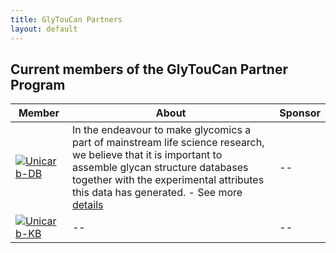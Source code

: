 ```yaml
---
title: GlyTouCan Partners
layout: default
---
```

## Current members of the GlyTouCan Partner Program

Member  | About | Sponsor 
------- | ------- | ------- 
[![Unicarb-DB](http://glytoucan.github.io/images/Partner/partner-unicarbdb.png)](http://unicarb-db.expasy.org/) | In the endeavour to make glycomics a part of mainstream life science research, we believe that it is important to assemble glycan structure databases together with the experimental attributes this data has generated. - See more [details](http://unicarb-db.expasy.org/about#sthash.lggrU6W7.dpuf) | --
[![Unicarb-KB](http://glytoucan.github.io/images/Partner/partner-unicarbkb.png)](http://www.unicarbkb.org/) | -- | --
